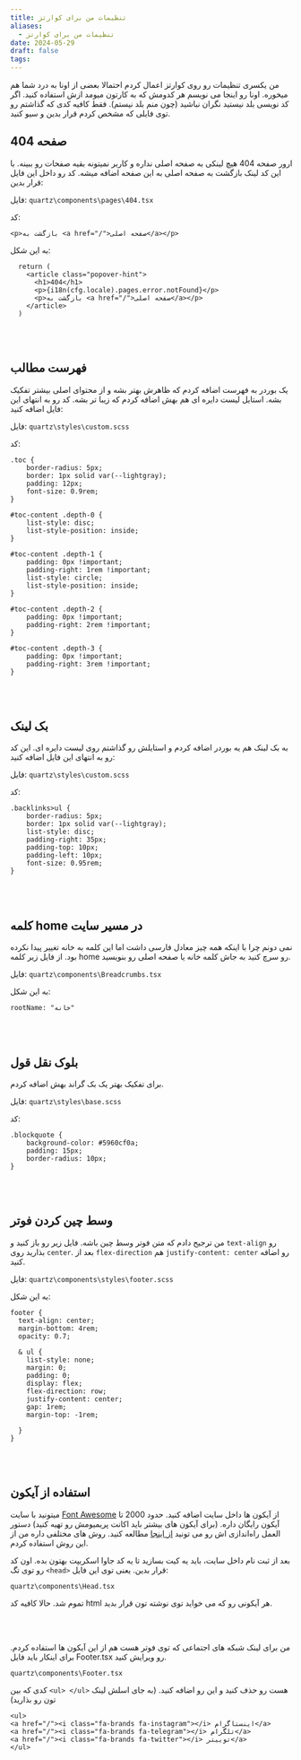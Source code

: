 ```yaml
---
title: تنظیمات من برای کوارتز
aliases:
  - تنظیمات من برای کوارتز
date: 2024-05-29
draft: false
tags:
---
```

من یکسری تنظیمات رو روی کوارتز اعمال کردم احتمالا بعضی از اونا به درد شما هم میخوره. اونا رو اینجا می نویسم هر کدومش که به کارتون میومد ازش استفاده کنید.
اگر کد نویسی بلد نیستید نگران نباشید (چون منم بلد نیستم). فقط کافیه کدی که گذاشتم رو توی فایلی که مشخص کردم قرار بدین و سیو کنید.


## صفحه 404
ارور صفحه 404 هیچ لینکی به صفحه اصلی نداره و کاربر نمیتونه بقیه صفحات رو ببینه. با این کد لینک بازگشت به صفحه اصلی به این صفحه اضافه میشه. کد رو داخل این فایل قرار بدین:

فایل: `quartz\components\pages\404.tsx`

کد: 
```
<p>بازگشت به <a href="/">صفحه اصلی</a></p>
```


به این شکل:
```
  return (
    <article class="popover-hint">
      <h1>404</h1>
      <p>{i18n(cfg.locale).pages.error.notFound}</p>
      <p>بازگشت به <a href="/">صفحه اصلی</a></p>
    </article>
  )
```

<br/> <br/>

## فهرست مطالب
یک بوردر به فهرست اضافه کردم که ظاهرش بهتر بشه و از محتوای اصلی بیشتر تفکیک بشه. استایل لیست دایره ای هم بهش اضافه کردم که زیبا تر بشه. کد رو به انتهای این فایل اضافه کنید:

فایل: `quartz\styles\custom.scss`

کد:
```
.toc {
    border-radius: 5px;
    border: 1px solid var(--lightgray);
    padding: 12px; 
    font-size: 0.9rem;
}

#toc-content .depth-0 {
    list-style: disc;
    list-style-position: inside;
}
 
#toc-content .depth-1 {
    padding: 0px !important;
    padding-right: 1rem !important;
    list-style: circle;
    list-style-position: inside;
}

#toc-content .depth-2 {
    padding: 0px !important;
    padding-right: 2rem !important;
}
 
#toc-content .depth-3 {
    padding: 0px !important;
    padding-right: 3rem !important;
}
```

<br/> <br/>
## بک لینک
به بک لینک هم یه بوردر اضافه کردم و استایلش رو گذاشتم روی لیست دایره ای.
این کد رو به انتهای این فایل اضافه کنید:

فایل: `quartz\styles\custom.scss`

کد:
```
.backlinks>ul {
    border-radius: 5px;
    border: 1px solid var(--lightgray);
    list-style: disc;
    padding-right: 35px;
    padding-top: 10px;
    padding-left: 10px;
    font-size: 0.95rem;
}
```

<br/> <br/>

## کلمه home در مسیر سایت
نمی دونم چرا با اینکه همه چیز معادل فارسی داشت اما این کلمه به خانه تغییر پیدا نکرده بود. از فایل زیر کلمه home رو سرچ کنید به جاش کلمه خانه یا صفحه اصلی رو بنویسید.

فایل: `quartz\components\Breadcrumbs.tsx`

به این شکل:
```
rootName: "خانه"
```

<br/> <br/>

## بلوک نقل قول
برای تفکیک بهتر یک بک گراند بهش اضافه کردم.

فایل: `quartz\styles\base.scss`

کد:
```
.blockquote {
    background-color: #5960cf0a;
    padding: 15px;
    border-radius: 10px;
}
```

<br/> <br/>
## وسط چین کردن فوتر
من ترجیح دادم که متن فوتر وسط چین باشه. فایل زیر رو باز کنید و `text-align` رو بذارید روی `center`.
بعد از `flex-direction` هم `justify-content: center` رو اضافه کنید.

فایل: `quartz\components\styles\footer.scss`

به این شکل:
```
footer {
  text-align: center;
  margin-bottom: 4rem;
  opacity: 0.7;

  & ul {
    list-style: none;
    margin: 0;
    padding: 0;
    display: flex;
    flex-direction: row;
    justify-content: center;
    gap: 1rem;
    margin-top: -1rem;

  }
}
```

<br/> <br/>

## استفاده از آیکون
میتونید با سایت [Font Awesome](https://fontawesome.com/) از آیکون ها داخل سایت اضافه کنید. حدود 2000 تا آیکون رایگان داره. (برای آیکون های بیشتر باید اکانت پریمیومش رو تهیه کنید) دستور العمل راه‌اندازی اش رو می تونید [از اینجا](https://docs.fontawesome.com/web/) مطالعه کنید. روش های مختلفی داره من از این روش استفاده کردم.

بعد از ثبت نام داخل سایت، باید یه کیت بسازید تا یه کد جاوا اسکریپت بهتون بده. اون کد رو توی تگ `<head>` قرار بدین. یعنی توی این فایل:

`quartz\components\Head.tsx`

تموم شد. حالا کافیه کد html هر آیکونی رو که می خواید توی نوشته تون قرار بدید.

<br/><br/>

من برای لینک شبکه های اجتماعی که توی فوتر هست هم از این آیکون ها استفاده کردم. برای اینکار باید فایل Footer.tsx رو ویرایش کنید.

`quartz\components\Footer.tsx`

کدی که بین `<ul> </ul>` هست رو حذف کنید و این رو اضافه کنید. (به جای اسلش لینک تون رو بذارید)

```
<ul>
<a href="/"><i class="fa-brands fa-instagram"></i> اینستاگرام</a>
<a href="/"><i class="fa-brands fa-telegram"></i> تلگرام</a>
<a href="/"><i class="fa-brands fa-twitter"></i> توییتر</a>
</ul>
```


<br/><br/>



